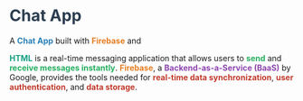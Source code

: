 <h1 style="color: #2c3e50;">Chat App</h1>
<p>
  A <strong style="color: #2980b9;">Chat App</strong> built with <strong style="color: #e67e22;">Firebase</strong> and 
  <h4 style="display:inline; color: #16a085;">HTML</h4> is a real-time messaging application that allows users to 
  <strong style="color: #27ae60;">send</strong> and <strong style="color: #27ae60;">receive messages instantly</strong>. 
  <strong style="color: #e67e22;">Firebase</strong>, a 
  <strong style="color: #8e44ad;">Backend-as-a-Service (BaaS)</strong> by Google, provides the tools needed for 
  <strong style="color: #c0392b;">real-time data synchronization</strong>, 
  <strong style="color: #c0392b;">user authentication</strong>, and 
  <strong style="color: #c0392b;">data storage</strong>.
</p>
